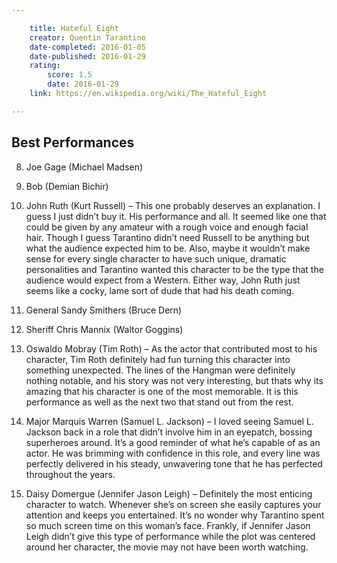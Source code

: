 ```yaml
---

    title: Hateful Eight
    creator: Quentin Tarantino
    date-completed: 2016-01-05
    date-published: 2016-01-29
    rating:
        score: 1.5
        date: 2016-01-29
    link: https://en.wikipedia.org/wiki/The_Hateful_Eight

---
```


## Best Performances

8. Joe Gage (Michael Madsen)

7. Bob (Demian Bichir)

6. John Ruth (Kurt Russell) – This one probably deserves an explanation. I guess I just didn’t buy it. His performance and all. It seemed like one that could be given by any amateur with a rough voice and enough facial hair. Though I guess Tarantino didn’t need Russell to be anything but what the audience expected him to be. Also, maybe it wouldn’t make sense for every single character to have such unique, dramatic personalities and Tarantino wanted this character to be the type that the audience would expect from a Western. Either way, John Ruth just seems like a cocky, lame sort of dude that had his death coming.

5. General Sandy Smithers (Bruce Dern)

4. Sheriff Chris Mannix (Waltor Goggins)

3. Oswaldo Mobray (Tim Roth) – As the actor that contributed most to his character, Tim Roth definitely had fun turning this character into something unexpected. The lines of the Hangman were definitely nothing notable, and his story was not very interesting, but thats why its amazing that his character is one of the most memorable. It is this performance as well as the next two that stand out from the rest.

2. Major Marquis Warren (Samuel L. Jackson) – I loved seeing Samuel L. Jackson back in a role that didn’t involve him in an eyepatch, bossing superheroes around. It’s a good reminder of what he’s capable of as an actor. He was brimming with confidence in this role, and every line was perfectly delivered in his steady, unwavering tone that he has perfected throughout the years.

1. Daisy Domergue (Jennifer Jason Leigh) – Definitely the most enticing character to watch. Whenever she’s on screen she easily captures your attention and keeps you entertained. It’s no wonder why Tarantino spent so much screen time on this woman’s face. Frankly, if Jennifer Jason Leigh didn’t give this type of performance while the plot was centered around her character, the movie may not have been worth watching.